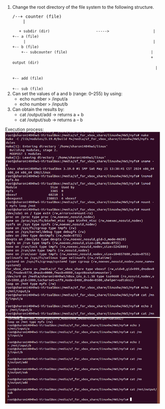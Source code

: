 1. Change the root directory of the file system to the following structure.  
    <pre>/--+ counter (file)                                          /--+ input (dir)  
       |                                                            |   |           </pre>  
    `   + subdir (dir)                     ----->                    |   +-- a (file)`  
    `     |                                                          |   +-- b (file)`  
    `     +-- subcounter (file)                                      |               `  
    `                                                                + output (dir)  `  
    `                                                                  |             `  
    `                                                                  +-- add (file)`  
    `                                                                  +-- sub (file)`  
2. Can set the values of a and b (range: 0–255) by using:  
   - echo number > /input/a
   - echo number > /input/b
3. Can obtain the results by:
   - cat /output/add → returns a + b
   - cat /output/sub → returns a – b


Execution process:
![image](https://github.com/20sharon/LinuxKernel/blob/main/HW5_myfs/Execution_process_01.png)
![image](https://github.com/20sharon/LinuxKernel/blob/main/HW5_myfs/Execution_process_02.png)
